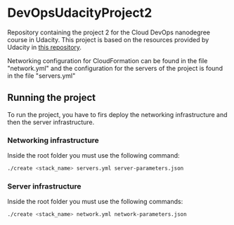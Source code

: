 # DevOpsUdacityProject2

Repository containing the project 2 for the Cloud DevOps nanodegree course in Udacity. This project is based on the resources provided by Udacity in <a href="https://github.com/udacity/nd9991-c2-Infrastructure-as-Code-v1/tree/master/supporting_material">this repository</a>.

Networking configuration for CloudFormation can be found in the file "network.yml" and the configuration for the servers of the project is found in the file "servers.yml"

## Running the project

To run the project, you have to firs deploy the networking infrastructure and then the server infrastructure.

### Networking infrastructure

Inside the root folder you must use the following command:

```bash
./create <stack_name> servers.yml server-parameters.json
```

### Server infrastructure

Inside the root folder you must use the following commands:

```bash
./create <stack_name> network.yml network-parameters.json
```